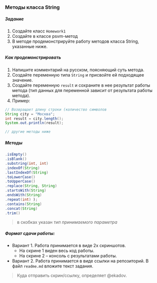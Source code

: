 ### Методы класса String

##### Задание
1. Создайте класс `Homework1`
2. Создайте в классе psvm-метод
3. В методе продемонстрируйте работу методов класса String, указанные ниже.

##### Как продемонстрировать
1. Напишите комментарий на русском, поясняющий суть метода.  
2. Создайте переменную типа `String` и присвойте ей подходящее значение.
3. Создайте переменную `result` и сохраните в нее результат работы метода (тип данных для переменной зависит от результата работы метода).
4. Пример:
```java
// Возвращает длину строки (количество символов
String city = "Москва";
int result = city.length();
System.out.println(result);

// другие методы ниже
```

##### Методы
```java
.isEmpty()
.isBlank() 
.substring(int, int)
.indexOf(String)
.lastIndexOf(String)
.toLowerCase() 
.toUpperCase() 
.replace(String, String) 
.startsWith(String)
.endsWith(String)
.repeat(int) );
.contains(String)
.concat(String)  
.trim()
```
> в скобках указан _тип принимаемого параметра_

##### Формат сдачи работы:
- Вариант 1. Работа принимается в виде 2х скриншотов.
  - На скрине 1 виден весь код работы. 
  - На скрине 2 – консоль с результатами работы.  
- Вариант 2. Работа принимается в виде ссылки на репозиторий. В файл `readme.md` вложите текст задания.  
> Куда отправить скрин/ссылку, определяет @ekadov.
